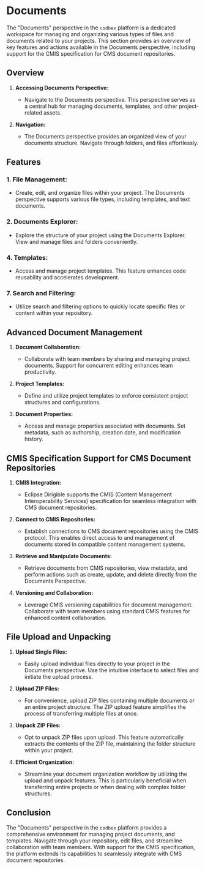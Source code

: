 # Documents

The "Documents" perspective in the `codbex` platform is a dedicated workspace for managing and organizing various types of files and documents related to your projects. This section provides an overview of key features and actions available in the Documents perspective, including support for the CMIS specification for CMS document repositories.

## Overview

1. **Accessing Documents Perspective:**
   - Navigate to the Documents perspective. This perspective serves as a central hub for managing documents, templates, and other project-related assets.

2. **Navigation:**
   - The Documents perspective provides an organized view of your documents structure. Navigate through folders, and files effortlessly.

## Features

### 1. **File Management:**
   - Create, edit, and organize files within your project. The Documents perspective supports various file types, including templates, and text documents.

### 2. **Documents Explorer:**
   - Explore the structure of your project using the Documents Explorer. View and manage files and folders conveniently.

### 4. **Templates:**
   - Access and manage project templates. This feature enhances code reusability and accelerates development.

### 7. **Search and Filtering:**
   - Utilize search and filtering options to quickly locate specific files or content within your repository.

## Advanced Document Management

1. **Document Collaboration:**
   - Collaborate with team members by sharing and managing project documents. Support for concurrent editing enhances team productivity.

2. **Project Templates:**
   - Define and utilize project templates to enforce consistent project structures and configurations.

3. **Document Properties:**
   - Access and manage properties associated with documents. Set metadata, such as authorship, creation date, and modification history.

## CMIS Specification Support for CMS Document Repositories

1. **CMIS Integration:**
   - Eclipse Dirigible supports the CMIS (Content Management Interoperability Services) specification for seamless integration with CMS document repositories.

2. **Connect to CMIS Repositories:**
   - Establish connections to CMS document repositories using the CMIS protocol. This enables direct access to and management of documents stored in compatible content management systems.

3. **Retrieve and Manipulate Documents:**
   - Retrieve documents from CMIS repositories, view metadata, and perform actions such as create, update, and delete directly from the Documents Perspective.

4. **Versioning and Collaboration:**
   - Leverage CMIS versioning capabilities for document management. Collaborate with team members using standard CMIS features for enhanced content collaboration.

## File Upload and Unpacking

1. **Upload Single Files:**
   - Easily upload individual files directly to your project in the Documents perspective. Use the intuitive interface to select files and initiate the upload process.

2. **Upload ZIP Files:**
   - For convenience, upload ZIP files containing multiple documents or an entire project structure. The ZIP upload feature simplifies the process of transferring multiple files at once.

3. **Unpack ZIP Files:**
   - Opt to unpack ZIP files upon upload. This feature automatically extracts the contents of the ZIP file, maintaining the folder structure within your project.

4. **Efficient Organization:**
   - Streamline your document organization workflow by utilizing the upload and unpack features. This is particularly beneficial when transferring entire projects or when dealing with complex folder structures.


## Conclusion

The "Documents" perspective in the `codbex` platform provides a comprehensive environment for managing project documents, and templates. Navigate through your repository, edit files, and streamline collaboration with team members. With support for the CMIS specification, the platform extends its capabilities to seamlessly integrate with CMS document repositories.
